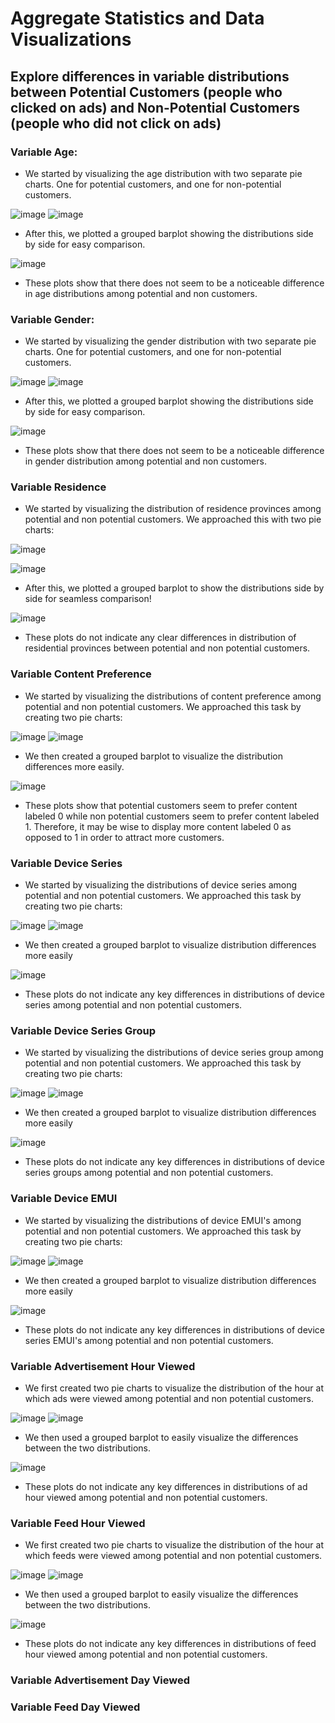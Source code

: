 # Aggregate Statistics and Data Visualizations

## Explore differences in variable distributions between Potential Customers (people who clicked on ads) and Non-Potential Customers (people who did not click on ads)

### Variable Age:

- We started by visualizing the age distribution with two separate pie charts. One for potential customers, and one for non-potential customers.

![image](https://github.com/akannan05/ges24/assets/70667502/147f38d1-aaff-4660-977d-f24592536d56)
![image](https://github.com/akannan05/ges24/assets/70667502/c1880480-0de6-415f-b22f-f481626d0879)

- After this, we plotted a grouped barplot showing the distributions side by side for easy comparison.

![image](https://github.com/akannan05/ges24/assets/70667502/d7d58b96-6734-4541-b2c7-e5fdac16125f)

- These plots show that there does not seem to be a noticeable difference in age distributions among potential and non customers.

### Variable Gender:


- We started by visualizing the gender distribution with two separate pie charts. One for potential customers, and one for non-potential customers.

![image](https://github.com/akannan05/ges24/assets/70667502/f72d0689-7983-41bb-860a-00784b577476)
![image](https://github.com/akannan05/ges24/assets/70667502/70d805f7-4da8-4bea-a392-72be4dd73ec9)


- After this, we plotted a grouped barplot showing the distributions side by side for easy comparison.

![image](https://github.com/akannan05/ges24/assets/70667502/9bf72895-b8f6-4108-9f8d-a82854422cb0)

- These plots show that there does not seem to be a noticeable difference in gender distribution among potential and non customers.

### Variable Residence

- We started by visualizing the distribution of residence provinces among potential and non potential customers. We approached this with two pie charts:

![image](https://github.com/akannan05/ges24/assets/70667502/651caca2-faf7-432b-b628-9ca6847457ea)

![image](https://github.com/akannan05/ges24/assets/70667502/209c7fca-c2a0-4dd9-a28a-c505e7b388bc)

- After this, we plotted a grouped barplot to show the distributions side by side for seamless comparison!

![image](https://github.com/akannan05/ges24/assets/70667502/d9843944-41f7-4124-a6ce-930ff5f6d9a6)

- These plots do not indicate any clear differences in distribution of residential provinces between potential and non potential customers.


### Variable Content Preference

- We started by visualizing the distributions of content preference among potential and non potential customers. We approached this task by creating two pie charts:

![image](https://github.com/akannan05/ges24/assets/70667502/1e2d4cdd-412f-47c4-aed2-8d7713ff2f56)
![image](https://github.com/akannan05/ges24/assets/70667502/d95fe603-f06e-498d-9bb0-d7b1ac587b3c)

- We then created a grouped barplot to visualize the distribution differences more easily.

![image](https://github.com/akannan05/ges24/assets/70667502/c3adfc77-e29f-439c-aa14-f65540ffc7fc)

- These plots show that potential customers seem to prefer content labeled 0 while non potential customers seem to prefer content labeled 1. Therefore, it may be wise to display more content labeled 0 as opposed to 1 in order to attract more customers.


### Variable Device Series


- We started by visualizing the distributions of device series among potential and non potential customers. We approached this task by creating two pie charts:

![image](https://github.com/akannan05/ges24/assets/70667502/46d3ad9e-ab64-4af3-942b-c2483e3b5c84)
![image](https://github.com/akannan05/ges24/assets/70667502/91d9e0f7-ca52-4b0d-b70e-c5eaa9d5153f)


- We then created a grouped barplot to visualize distribution differences more easily

![image](https://github.com/akannan05/ges24/assets/70667502/dd00ab29-ba05-40b5-acff-df95897c9a8c)

- These plots do not indicate any key differences in distributions of device series among potential and non potential customers.


### Variable Device Series Group

- We started by visualizing the distributions of device series group among potential and non potential customers. We approached this task by creating two pie charts:

![image](https://github.com/akannan05/ges24/assets/70667502/fe3ff3be-49e5-41ee-a1da-52b1ca3a08dc)
![image](https://github.com/akannan05/ges24/assets/70667502/03902c65-84a4-4c31-9df1-46069cef663e)


- We then created a grouped barplot to visualize distribution differences more easily

![image](https://github.com/akannan05/ges24/assets/70667502/a8a1c162-ba00-4f22-bf7e-3b68398a2621)

- These plots do not indicate any key differences in distributions of device series groups among potential and non potential customers.



### Variable Device EMUI

- We started by visualizing the distributions of device EMUI's among potential and non potential customers. We approached this task by creating two pie charts:

![image](https://github.com/akannan05/ges24/assets/70667502/294a683b-434e-4c1a-95c0-7257a680af3d)
![image](https://github.com/akannan05/ges24/assets/70667502/1912133f-ca3f-4a03-8ad6-64683c57bdea)


- We then created a grouped barplot to visualize distribution differences more easily

![image](https://github.com/akannan05/ges24/assets/70667502/ffc16a3c-c99b-4c34-beb1-ddaf14b9c598)


- These plots do not indicate any key differences in distributions of device series EMUI's among potential and non potential customers.



### Variable Advertisement Hour Viewed

- We first created two pie charts to visualize the distribution of the hour at which ads were viewed among potential and non potential customers.

![image](https://github.com/akannan05/ges24/assets/70667502/447d6efa-4da0-409a-b0f6-8fa7ff814989)
![image](https://github.com/akannan05/ges24/assets/70667502/39634966-ec9a-409b-be64-69fbdcf9d154)

- We then used a grouped barplot to easily visualize the differences between the two distributions.

![image](https://github.com/akannan05/ges24/assets/70667502/24c929ea-2e82-45a9-99a9-3ea47e6c68b4)


- These plots do not indicate any key differences in distributions of ad hour viewed among potential and non potential customers.



### Variable Feed Hour Viewed

- We first created two pie charts to visualize the distribution of the hour at which feeds were viewed among potential and non potential customers.

![image](https://github.com/akannan05/ges24/assets/70667502/c14c4843-ec11-4b05-9c81-e45aa045ad02)
![image](https://github.com/akannan05/ges24/assets/70667502/9a08e77d-a40e-413a-b481-6117ee36fdf8)



- We then used a grouped barplot to easily visualize the differences between the two distributions.

![image](https://github.com/akannan05/ges24/assets/70667502/6161004c-b7b2-4662-8685-ecaa25ad6ffd)



- These plots do not indicate any key differences in distributions of feed hour viewed among potential and non potential customers.


### Variable Advertisement Day Viewed



### Variable Feed Day Viewed







